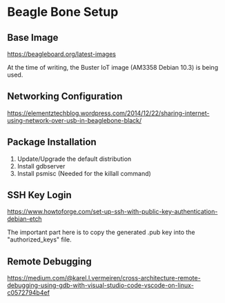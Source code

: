 # Beagle Bone Setup
## Base Image
https://beagleboard.org/latest-images

At the time of writing, the Buster IoT image (AM3358 Debian 10.3) is being used.

## Networking Configuration
https://elementztechblog.wordpress.com/2014/12/22/sharing-internet-using-network-over-usb-in-beaglebone-black/

## Package Installation
1. Update/Upgrade the default distribution
2. Install gdbserver
3. Install psmisc     (Needed for the killall command)

## SSH Key Login
https://www.howtoforge.com/set-up-ssh-with-public-key-authentication-debian-etch

The important part here is to copy the generated .pub key into the "authorized_keys" file.

## Remote Debugging
https://medium.com/@karel.l.vermeiren/cross-architecture-remote-debugging-using-gdb-with-visual-studio-code-vscode-on-linux-c0572794b4ef
